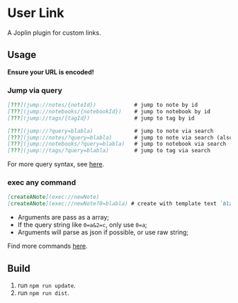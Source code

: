 # User Link

A Joplin plugin for custom links.

## Usage

**Ensure your URL is encoded!**

### Jump via query

``` markdown
[???](jump://notes/{noteId})            # jump to note by id
[???](jump://notebooks/{notebookId})    # jump to notebook by id
[???](jump://tags/{tagId})              # jump to tag by id

[???](jump://?query=blabla)             # jump to note via search
[???](jump://notes/?query=blabla)       # jump to note via search (also)
[???](jump://notebooks/?query=blabla)   # jump to notebook via search
[???](jump://tags/?query=blabla)        # jump to tag via search
```

For more query syntax, see [here](https://joplinapp.org/#searching).

### exec any command

``` markdown
[createANote](exec://newNote)
[createANote](exec://newNote?0=blabla) # create with template text `blabla`
```

- Arguments are pass as a array;
- If the query string like `0=a&2=c`, only use `0=a`;
- Arguments will parse as json if possible, or use raw string;

Find more commands [here](https://joplinapp.org/api/references/plugin_api/classes/joplincommands.html).

## Build

1. run `npm run update`.
1. run `npm run dist`.
